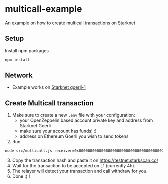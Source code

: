 # multicall-example
An example on how to create multicall transactions on Starknet

## Setup
Install npm packages
```sh
npm install
```

## Network
- Example works on [Starknet goerli-1](https://testnet.starkscan.co/)

## Create Multicall transaction

1. Make sure to create a new `.env` file with your configuration:
    - your OpenZeppelin based account private key and address from Starknet Goerli
    - make sure your account has funds! :)
    - address on Ethereum Goerli you wish to send tokens
3. Run
```sh
node src/multicall.js receiver=0x00000000000000000000000000000000000000000001 amount=50
```
3. Copy the transaction hash and paste it on https://testnet.starkscan.co/
4. Wait for the transaction to be accepted on L1 (currently 4h).
5. The relayer will detect your transaction and call withdraw for you.
6. Done :) !
